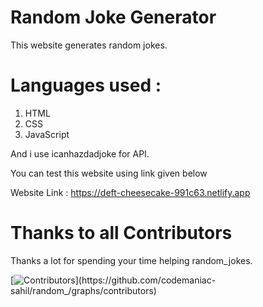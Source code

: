 # Random Joke Generator

This website generates random jokes.

# Languages used : 

1) HTML
2) CSS
3) JavaScript

And i use icanhazdadjoke for API.

You can test this website using link given below

Website Link : https://deft-cheesecake-991c63.netlify.app

# Thanks to all Contributors

Thanks a lot for spending your time helping random_jokes.

[![Contributors](https://contrib.rocks/image?repo=codemaniac-sahil/random_)](https://github.com/codemaniac-sahil/random_/graphs/contributors)
